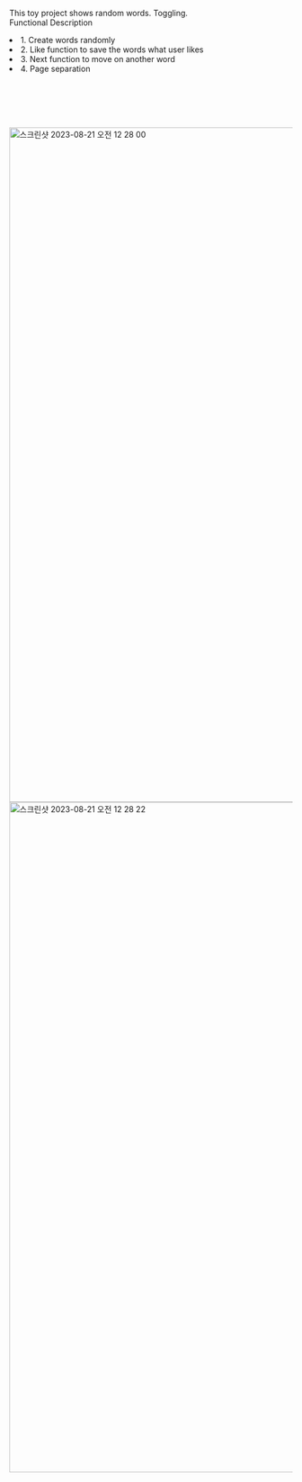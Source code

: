 This toy project shows random words. Toggling.    <br/>
Functional Description       
<li>1. Create words randomly</li>
<li>2. Like function to save the words what user likes</li>
<li>3. Next function to move on another word</li>
<li>4. Page separation</li>

<br/><br/><br/><br/>

<img width="1199" alt="스크린샷 2023-08-21 오전 12 28 00" src="https://github.com/youkm1/Flute/assets/77780624/dd2b6c27-468a-4fc7-bbb2-13a86ad2b081">
<img width="1191" alt="스크린샷 2023-08-21 오전 12 28 22" src="https://github.com/youkm1/Flute/assets/77780624/7b5cef2d-b82d-45ce-8470-c65427c2f4c0">
